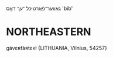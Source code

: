 גאַווער־פֿאַרטיכל
־עך
דאָס
'bib'

NORTHEASTERN
==============

gávɛʀfàʀtɛxɫ {LITHUANIA, Vilnius, 54257}